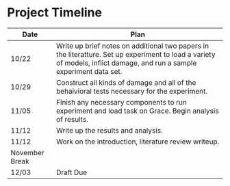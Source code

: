# Project Timeline

| Date  | Plan |
|-------|------|
| 10/22 | Write up brief notes on additional two papers in the literatture. Set up experiment to load a variety of models, inflict damage, and run a sample experiment data set. |
| 10/29 | Construct all kinds of damage and all of the behaivioral tests necessary for the experiment. |
| 11/05 | Finish any necessary components to run experiment and load task on Grace. Begin analysis of results. |
| 11/12 | Write up the results and analysis. |
| 11/12 | Work on the introduction, literature review writeup.  |
| November Break |
| 12/03 | Draft Due |

